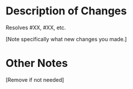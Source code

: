 # Description of Changes
Resolves #XX, #XX, etc.

[Note specifically what new changes you made.]

# Other Notes
[Remove if not needed]
